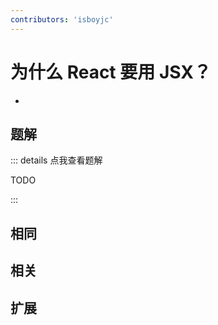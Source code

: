 ```yaml
---
contributors: 'isboyjc'
---
```


# 为什么 React 要用 JSX？

- 



## 题解

::: details 点我查看题解

  TODO

:::



## 相同


## 相关


## 扩展

